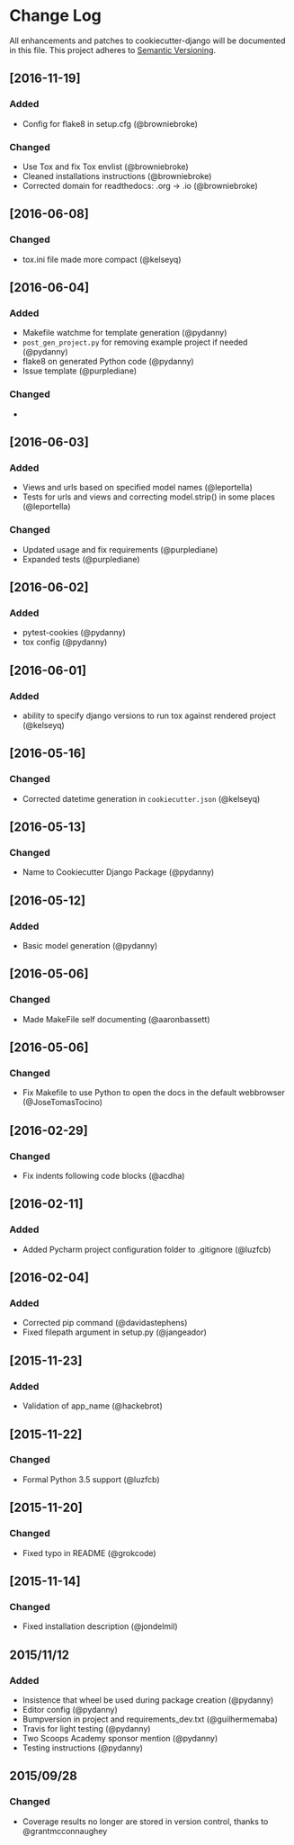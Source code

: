 # Change Log
All enhancements and patches to cookiecutter-django will be documented in this file.
This project adheres to [Semantic Versioning](http://semver.org/).

## [2016-11-19]
### Added
- Config for flake8 in setup.cfg (@browniebroke)

### Changed
- Use Tox and fix Tox envlist (@browniebroke)
- Cleaned installations instructions (@browniebroke)
- Corrected domain for readthedocs: .org -> .io (@browniebroke)


## [2016-06-08]
### Changed
- tox.ini file made more compact (@kelseyq)

## [2016-06-04]
### Added
- Makefile watchme for template generation (@pydanny)
- `post_gen_project.py` for removing example project if needed (@pydanny)
- flake8 on generated Python code (@pydanny)
- Issue template (@purplediane)

### Changed
-

## [2016-06-03]
### Added
- Views and urls based on specified model names (@leportella)
- Tests for urls and views and correcting model.strip() in some places (@leportella)

### Changed
- Updated usage and fix requirements (@purplediane)
- Expanded tests (@purplediane)

## [2016-06-02]
### Added
- pytest-cookies (@pydanny)
- tox config (@pydanny)

## [2016-06-01]
### Added
- ability to specify django versions to run tox against rendered project (@kelseyq)

## [2016-05-16]
### Changed
- Corrected datetime generation in `cookiecutter.json` (@kelseyq)

## [2016-05-13]
### Changed
- Name to Cookiecutter Django Package (@pydanny)

## [2016-05-12]
### Added
- Basic model generation (@pydanny)

## [2016-05-06]
### Changed
- Made MakeFile self documenting (@aaronbassett)

## [2016-05-06]
### Changed
- Fix Makefile to use Python to open the docs in the default webbrowser (@JoseTomasTocino)

## [2016-02-29]
### Changed
- Fix indents following code blocks (@acdha)

## [2016-02-11]
### Added
- Added Pycharm project configuration folder to .gitignore (@luzfcb)

## [2016-02-04]
### Added
- Corrected pip command (@davidastephens)
- Fixed filepath argument in setup.py (@jangeador)

## [2015-11-23]
### Added
- Validation of app_name (@hackebrot)

## [2015-11-22]
### Changed
- Formal Python 3.5 support (@luzfcb)

## [2015-11-20]
### Changed
- Fixed typo in README (@grokcode)

## [2015-11-14]
### Changed
- Fixed installation description (@jondelmil)

## 2015/11/12
### Added
- Insistence that wheel be used during package creation (@pydanny)
- Editor config (@pydanny)
- Bumpversion in project and requirements_dev.txt (@guilhermemaba)
- Travis for light testing (@pydanny)
- Two Scoops Academy sponsor mention (@pydanny)
- Testing instructions (@pydanny)

## 2015/09/28
### Changed
* Coverage results no longer are stored in version control, thanks to @grantmcconnaughey
